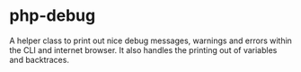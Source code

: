 php-debug
=========

A helper class to print out nice debug messages, warnings and errors within the CLI and internet browser. It also handles the printing out of variables and backtraces.
